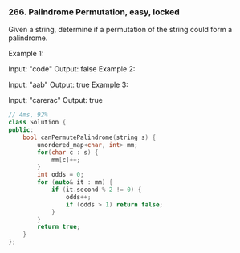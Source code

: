 ### 266. Palindrome Permutation, easy, locked
Given a string, determine if a permutation of the string could form a palindrome.

Example 1:

Input: "code"
Output: false
Example 2:

Input: "aab"
Output: true
Example 3:

Input: "carerac"
Output: true
```c++
// 4ms, 92%
class Solution {
public:
    bool canPermutePalindrome(string s) {
        unordered_map<char, int> mm;
        for(char c : s) {
            mm[c]++;
        }
        int odds = 0;
        for (auto& it : mm) {
            if (it.second % 2 != 0) {
                odds++;
                if (odds > 1) return false;
            }
        }
        return true;
    }
};
```
